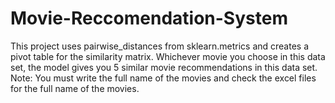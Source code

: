 # Movie-Reccomendation-System
This project uses pairwise_distances from sklearn.metrics and creates a pivot table for the similarity matrix. Whichever movie you choose in this data set, the model gives you 5 similar movie recommendations in this data set. Note: You must write the full name of the movies and check the excel files for the full name of the movies. 
